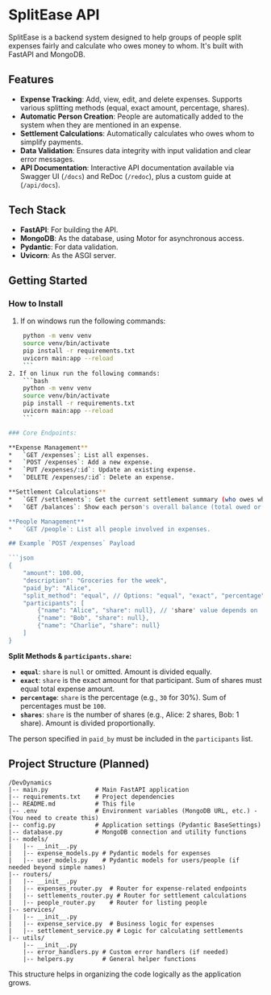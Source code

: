 # SplitEase API

SplitEase is a backend system designed to help groups of people split expenses fairly and calculate who owes money to whom. It's built with FastAPI and MongoDB.

## Features

- **Expense Tracking**: Add, view, edit, and delete expenses. Supports various splitting methods (equal, exact amount, percentage, shares).
- **Automatic Person Creation**: People are automatically added to the system when they are mentioned in an expense.
- **Settlement Calculations**: Automatically calculates who owes whom to simplify payments.
- **Data Validation**: Ensures data integrity with input validation and clear error messages.
- **API Documentation**: Interactive API documentation available via Swagger UI (`/docs`) and ReDoc (`/redoc`), plus a custom guide at (`/api/docs`).

## Tech Stack

- **FastAPI**: For building the API.
- **MongoDB**: As the database, using Motor for asynchronous access.
- **Pydantic**: For data validation.
- **Uvicorn**: As the ASGI server.

## Getting Started

### How to Install

1. If on windows run the following commands:
```bash
    python -m venv venv
    source venv/bin/activate
    pip install -r requirements.txt
    uvicorn main:app --reload
    ```
2. If on linux run the following commands:
    ```bash
    python -m venv venv
    source venv/bin/activate
    pip install -r requirements.txt
    uvicorn main:app --reload
    ```

### Core Endpoints:

**Expense Management**
*   `GET /expenses`: List all expenses.
*   `POST /expenses`: Add a new expense.
*   `PUT /expenses/:id`: Update an existing expense.
*   `DELETE /expenses/:id`: Delete an expense.

**Settlement Calculations**
*   `GET /settlements`: Get the current settlement summary (who owes whom).
*   `GET /balances`: Show each person's overall balance (total owed or to be received).

**People Management**
*   `GET /people`: List all people involved in expenses.

## Example `POST /expenses` Payload

```json
{
    "amount": 100.00,
    "description": "Groceries for the week",
    "paid_by": "Alice",
    "split_method": "equal", // Options: "equal", "exact", "percentage", "shares"
    "participants": [
        {"name": "Alice", "share": null}, // 'share' value depends on 'split_method'
        {"name": "Bob", "share": null},
        {"name": "Charlie", "share": null}
    ]
}
```

**Split Methods & `participants.share`:**

*   **`equal`**: `share` is `null` or omitted. Amount is divided equally.
*   **`exact`**: `share` is the exact amount for that participant. Sum of shares must equal total expense amount.
*   **`percentage`**: `share` is the percentage (e.g., `30` for 30%). Sum of percentages must be `100`.
*   **`shares`**: `share` is the number of shares (e.g., Alice: 2 shares, Bob: 1 share). Amount is divided proportionally.

The person specified in `paid_by` must be included in the `participants` list.

## Project Structure (Planned)

```
/DevDynamics
|-- main.py             # Main FastAPI application
|-- requirements.txt    # Project dependencies
|-- README.md           # This file
|-- .env                # Environment variables (MongoDB URL, etc.) - (You need to create this)
|-- config.py           # Application settings (Pydantic BaseSettings)
|-- database.py         # MongoDB connection and utility functions
|-- models/
|   |-- __init__.py
|   |-- expense_models.py # Pydantic models for expenses
|   |-- user_models.py    # Pydantic models for users/people (if needed beyond simple names)
|-- routers/
|   |-- __init__.py
|   |-- expenses_router.py  # Router for expense-related endpoints
|   |-- settlements_router.py # Router for settlement calculations
|   |-- people_router.py    # Router for listing people
|-- services/
|   |-- __init__.py
|   |-- expense_service.py  # Business logic for expenses
|   |-- settlement_service.py # Logic for calculating settlements
|-- utils/
    |-- __init__.py
    |-- error_handlers.py # Custom error handlers (if needed)
    |-- helpers.py        # General helper functions
```

This structure helps in organizing the code logically as the application grows.